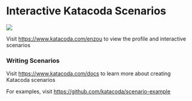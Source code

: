 # Interactive Katacoda Scenarios

[![](http://shields.katacoda.com/katacoda/enzou/count.svg)](https://www.katacoda.com/enzou "Get your profile on Katacoda.com")

Visit https://www.katacoda.com/enzou to view the profile and interactive scenarios

### Writing Scenarios
Visit https://www.katacoda.com/docs to learn more about creating Katacoda scenarios

For examples, visit https://github.com/katacoda/scenario-example
